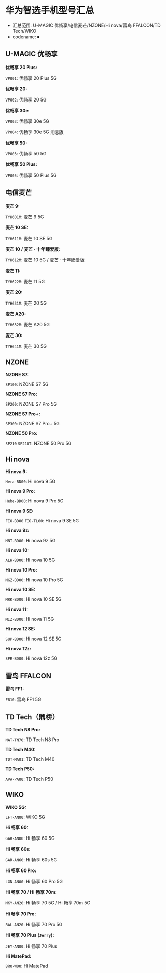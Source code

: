 # 华为智选手机型号汇总

- 汇总范围: U-MAGIC 优畅享/电信麦芒/NZONE/Hi nova/雷鸟 FFALCON/TD Tech/WIKO
- codename: ⏹

## U-MAGIC 优畅享

**优畅享 20 Plus:**

`VP001`: 优畅享 20 Plus 5G

**优畅享 20:**

`VP002`: 优畅享 20 5G

**优畅享 30e:**

`VP003`: 优畅享 30e 5G

`VP004`: 优畅享 30e 5G 消息版

**优畅享 50:**

`VP003`: 优畅享 50 5G

**优畅享 50 Plus:**

`VP005`: 优畅享 50 Plus 5G

## 电信麦芒

**麦芒 9:**

`TYH601M`: 麦芒 9 5G

**麦芒 10 SE:**

`TYH611M`: 麦芒 10 SE 5G

**麦芒 10 / 麦芒 · 十年臻爱版:**

`TYH612M`: 麦芒 10 5G / 麦芒 · 十年臻爱版

**麦芒 11:**

`TYH622M`: 麦芒 11 5G

**麦芒 20:**

`TYH631M`: 麦芒 20 5G

**麦芒 A20:**

`TYH632M`: 麦芒 A20 5G

**麦芒 30:**

`TYH641M`: 麦芒 30 5G

## NZONE

**NZONE S7:**

`SP100`: NZONE S7 5G

**NZONE S7 Pro:**

`SP200`: NZONE S7 Pro 5G

**NZONE S7 Pro+:**

`SP300`: NZONE S7 Pro+ 5G

**NZONE 50 Pro:**

`SP210` `SP210T`: NZONE 50 Pro 5G

## Hi nova

**Hi nova 9:**

`Hera-BD00`: Hi nova 9 5G

**Hi nova 9 Pro:**

`Hebe-BD00`: Hi nova 9 Pro 5G

**Hi nova 9 SE:**

`FIO-BD00` `FIO-TL00`: Hi nova 9 SE 5G

**Hi nova 9z:**

`MNT-BD00`: Hi nova 9z 5G

**Hi nova 10:**

`ALH-BD00`: Hi nova 10 5G

**Hi nova 10 Pro:**

`MGZ-BD00`: Hi nova 10 Pro 5G

**Hi nova 10 SE:**

`MRK-BD00`: Hi nova 10 SE 5G

**Hi nova 11:**

`MIZ-BD00`: Hi nova 11 5G

**Hi nova 12 SE:**

`SUP-BD00`: Hi nova 12 SE 5G

**Hi nova 12z:**

`SPR-BD00`: Hi nova 12z 5G

## 雷鸟 FFALCON

**雷鸟 FF1:**

`F810`: 雷鸟 FF1 5G

## TD Tech（鼎桥）

**TD Tech N8 Pro:**

`NAT-TN70`: TD Tech N8 Pro

**TD Tech M40:**

`TDT-MA01`: TD Tech M40

**TD Tech P50:**

`AVA-PA00`: TD Tech P50

## WIKO

**WIKO 5G:**

`LFT-AN00`: WIKO 5G

**Hi 畅享 60:**

`GAR-AN00`: Hi 畅享 60 5G

**Hi 畅享 60s:**

`GAR-AN60`: Hi 畅享 60s 5G

**Hi 畅享 60 Pro:**

`LGN-AN00`: Hi 畅享 60 Pro 5G

**Hi 畅享 70 / Hi 畅享 70m:**

`MKY-AN20`: Hi 畅享 70 5G / Hi 畅享 70m 5G

**Hi 畅享 70 Pro:**

`BAL-AN20`: Hi 畅享 70 Pro 5G

**Hi 畅享 70 Plus (`Jerry`):**

`JEY-AN00`: Hi 畅享 70 Plus

**Hi MatePad:**

`BRO-W00`: Hi MatePad